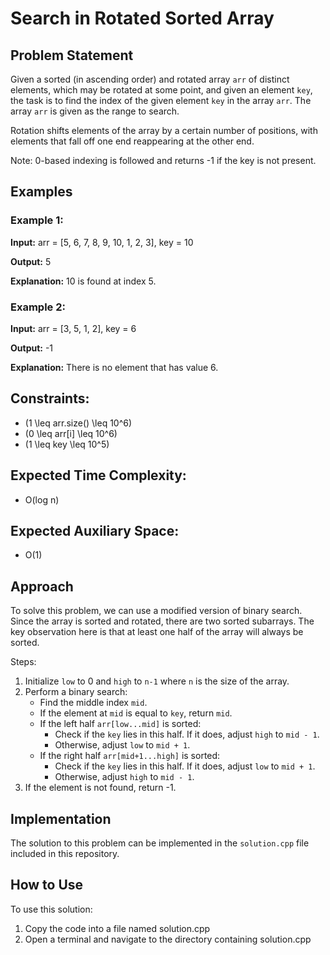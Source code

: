 # Search in Rotated Sorted Array

## Problem Statement

Given a sorted (in ascending order) and rotated array `arr` of distinct elements, which may be rotated at some point, and given an element `key`, the task is to find the index of the given element `key` in the array `arr`. The array `arr` is given as the range to search.

Rotation shifts elements of the array by a certain number of positions, with elements that fall off one end reappearing at the other end.

Note: 0-based indexing is followed and returns -1 if the key is not present.

## Examples

### Example 1:
**Input:**
arr = [5, 6, 7, 8, 9, 10, 1, 2, 3], key = 10

**Output:**
5

**Explanation:**
10 is found at index 5.

### Example 2:
**Input:**
arr = [3, 5, 1, 2], key = 6

**Output:**
-1

**Explanation:**
There is no element that has value 6.

## Constraints:
- \(1 \leq arr.size() \leq 10^6\)
- \(0 \leq arr[i] \leq 10^6\)
- \(1 \leq key \leq 10^5\)

## Expected Time Complexity:
- O(log n)

## Expected Auxiliary Space:
- O(1)

## Approach

To solve this problem, we can use a modified version of binary search. Since the array is sorted and rotated, there are two sorted subarrays. The key observation here is that at least one half of the array will always be sorted.

Steps:
1. Initialize `low` to 0 and `high` to `n-1` where `n` is the size of the array.
2. Perform a binary search:
   - Find the middle index `mid`.
   - If the element at `mid` is equal to `key`, return `mid`.
   - If the left half `arr[low...mid]` is sorted:
     - Check if the `key` lies in this half. If it does, adjust `high` to `mid - 1`.
     - Otherwise, adjust `low` to `mid + 1`.
   - If the right half `arr[mid+1...high]` is sorted:
     - Check if the `key` lies in this half. If it does, adjust `low` to `mid + 1`.
     - Otherwise, adjust `high` to `mid - 1`.
3. If the element is not found, return -1.

## Implementation

The solution to this problem can be implemented in the `solution.cpp` file included in this repository.


## How to Use
To use this solution:

1. Copy the code into a file named solution.cpp
2. Open a terminal and navigate to the directory containing solution.cpp